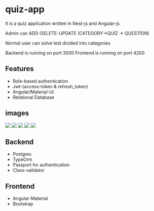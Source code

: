 # quiz-app
It is a quiz application written in Nest-js and Angular-js<br/>

Admin can ADD-DELETE-UPDATE (CATEGORY->QUİZ -> QUESTİON)

Normal user can solve test divided into categories

Backend is running on port 3000
Frontend is running on port 4200

## Features
<ul>
<li>Role-based authentication</li>
<li>Jwt-(access-token & refresh_token)</li>
<li>Angular/Material-Ui</li>
<li>Relational Database</li>
</ul>

## images
![](images/1.png)
![](images/2.png)
![](images/3.png)
![](images/4.png)
![](images/5.png)


## Backend
<ul>
<li>Postgres</li>
<li>TypeOrm</li>
<li>Passport for authentication</li>
<li>Class-validator</li>
</ul>

## Frontend
<ul>
<li>Angular-Material</li>
<li>Bootstrap</li>
